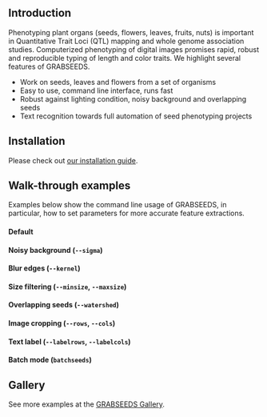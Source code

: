 ## Introduction
Phenotyping plant organs (seeds, flowers, leaves, fruits, nuts) is important in Quantitative Trait Loci (QTL) mapping and whole genome association studies. Computerized phenotyping of digital images promises rapid, robust and reproducible typing of length and color traits. We highlight several features of GRABSEEDS.

* Work on seeds, leaves and flowers from a set of organisms
* Easy to use, command line interface, runs fast
* Robust against lighting condition, noisy background and overlapping seeds
* Text recognition towards full automation of seed phenotyping projects

## Installation
Please check out [our installation guide](https://github.com/tanghaibao/jcvi/wiki/GRABSEEDS:-How-to-install).

## Walk-through examples
Examples below show the command line usage of GRABSEEDS, in particular, how to set parameters for more accurate feature extractions.

#### Default

#### Noisy background (``--sigma``)

#### Blur edges (``--kernel``)

#### Size filtering (``--minsize``, ``--maxsize``)

#### Overlapping seeds (``--watershed``)

#### Image cropping (``--rows``, ``--cols``)

#### Text label (``--labelrows``, ``--labelcols``)

#### Batch mode (``batchseeds``)

## Gallery
See more examples at the [GRABSEEDS Gallery](https://github.com/tanghaibao/jcvi/wiki/GRABSEEDS:-Gallery).
